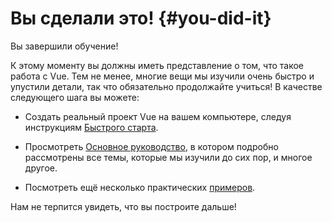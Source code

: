 # Вы сделали это! {#you-did-it}

Вы завершили обучение!

К этому моменту вы должны иметь представление о том, что такое работа с Vue. Тем не менее, многие вещи мы изучили очень быстро и упустили детали, так что обязательно продолжайте учиться! В качестве следующего шага вы можете:

- Создать реальный проект Vue на вашем компьютере, следуя инструкциям [Быстрого старта](/guide/quick-start).

- Просмотреть [Основное руководство](/guide/essentials/application), в котором подробно рассмотрены все темы, которые мы изучили до сих пор, и многое другое.

- Посмотреть ещё несколько практических [примеров](/examples/).

Нам не терпится увидеть, что вы построите дальше!

